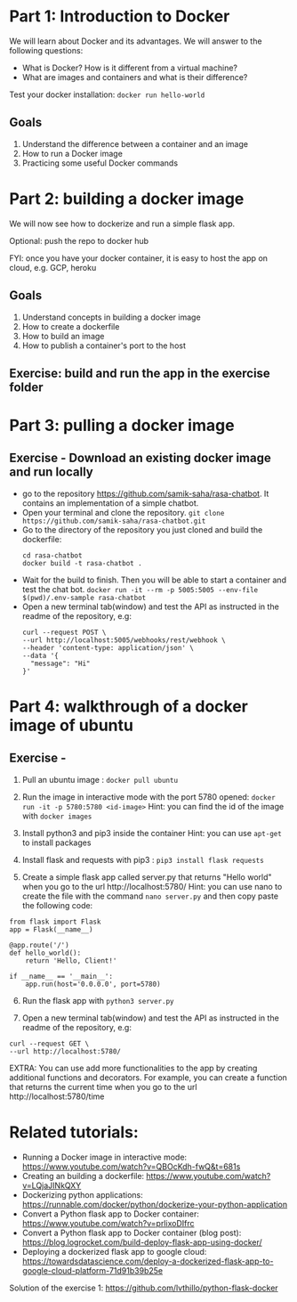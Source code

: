 # Part 1: Introduction to Docker

We will learn about Docker and its advantages. We will answer to the following questions:
- What is Docker? How is it different from a virtual machine?
- What are images and containers and what is their difference?

Test your docker installation:
`docker run hello-world`

## Goals

1. Understand the difference between a container and an image
2. How to run a Docker image
3. Practicing some useful Docker commands


# Part 2: building a docker image

We will now see how to dockerize and run a simple flask app.

Optional: push the repo to docker hub

FYI: once you have your docker container, it is easy to host the app on cloud, e.g. GCP, heroku

## Goals
1. Understand concepts in building a docker image
2. How to create a dockerfile
3. How to build an image
4. How to publish a container's port to the host


## Exercise: build and run the app in the exercise folder


# Part 3: pulling a docker image


## Exercise - Download an existing docker image and run locally
- go to the repository https://github.com/samik-saha/rasa-chatbot. It contains an implementation of a simple chatbot.
- Open your terminal and clone the repository. `git clone https://github.com/samik-saha/rasa-chatbot.git`
- Go to the directory of the repository you just cloned and build the dockerfile:
  ```
  cd rasa-chatbot
  docker build -t rasa-chatbot .
  ```
- Wait for the build to finish. Then you will be able to start a container and test the chat bot.
  `docker run -it --rm -p 5005:5005 --env-file $(pwd)/.env-sample rasa-chatbot`
- Open a new terminal tab(window) and test the API as instructed in the readme of the repository, e.g:
  ```
  curl --request POST \
  --url http://localhost:5005/webhooks/rest/webhook \
  --header 'content-type: application/json' \
  --data '{
    "message": "Hi"
  }'
  ```

# Part 4: walkthrough of a docker image of ubuntu

## Exercise - 
1. Pull an ubuntu image : `docker pull ubuntu`

2. Run the image in interactive mode with the port 5780 opened: `docker run -it -p 5780:5780 <id-image>`
Hint: you can find the id of the image with `docker images`

3. Install python3 and pip3 inside the container
Hint: you can use `apt-get` to install packages

4. Install flask and requests with pip3 : `pip3 install flask requests`

5. Create a simple flask app called server.py that returns "Hello world" when you go to the url http://localhost:5780/
Hint: you can use nano to create the file with the command `nano server.py` and then copy paste the following code:

```
from flask import Flask
app = Flask(__name__)

@app.route('/')
def hello_world():
    return 'Hello, Client!'

if __name__ == '__main__':
    app.run(host='0.0.0.0', port=5780)
```

6. Run the flask app with `python3 server.py`

7. Open a new terminal tab(window) and test the API as instructed in the readme of the repository, e.g:
  ```
  curl --request GET \
  --url http://localhost:5780/
  ``` 

EXTRA:
You can use add more functionalities to the app by creating additional functions and decorators. For example, you can create a function that returns the current time when you go to the url http://localhost:5780/time


# Related tutorials:

- Running a Docker image in interactive mode: https://www.youtube.com/watch?v=QBOcKdh-fwQ&t=681s
- Creating an building a dockerfile: https://www.youtube.com/watch?v=LQjaJINkQXY
- Dockerizing python applications: https://runnable.com/docker/python/dockerize-your-python-application
- Convert a Python flask app to Docker container: https://www.youtube.com/watch?v=prlixoDIfrc
- Convert a Python flask app to Docker container (blog post): https://blog.logrocket.com/build-deploy-flask-app-using-docker/
- Deploying a dockerized flask app to google cloud: https://towardsdatascience.com/deploy-a-dockerized-flask-app-to-google-cloud-platform-71d91b39b25e


Solution of the exercise 1:
https://github.com/lvthillo/python-flask-docker
